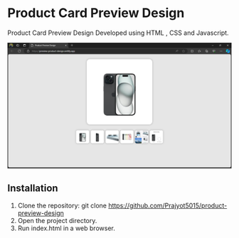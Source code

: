 # Product Card Preview Design

Product Card Preview Design Developed using HTML , CSS and Javascript.


![Screenshot](./png/Screenshot%20(123).png)

## Installation

1. Clone the repository: git clone https://github.com/Prajyot5015/product-preview-design
2. Open the project directory.
3. Run index.html in a web browser.
